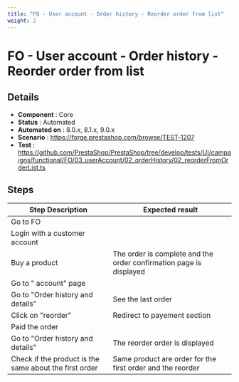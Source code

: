 ```yaml
---
title: "FO - User account - Order history - Reorder order from list"
weight: 2
---
```


# FO - User account - Order history - Reorder order from list
## Details
* **Component** : Core
* **Status** : Automated
* **Automated on** : 8.0.x, 8.1.x, 9.0.x
* **Scenario** : https://forge.prestashop.com/browse/TEST-1207
* **Test** : https://github.com/PrestaShop/PrestaShop/tree/develop/tests/UI/campaigns/functional/FO/03_userAccount/02_orderHistory/02_reorderFromOrderList.ts

## Steps
| Step Description | Expected result |
| ----- | ----- |
| Go to FO |  |
| Login with a customer account |  |
| Buy a product | The order is complete and the order confirmation page is displayed |
| Go to " account" page |  |
| Go to "Order history and details" | See the last order |
| Click on "reorder" | Redirect to payement section |
| Paid the order |  |
| Go to "Order history and details" | The reorder order is displayed |
| Check if the product is the same about the first order | Same product are order for the first order and the reorder |
